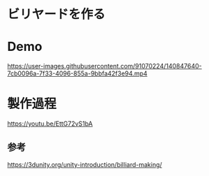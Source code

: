 # ビリヤードを作る

# Demo

https://user-images.githubusercontent.com/91070224/140847640-7cb0096a-7f33-4096-855a-9bbfa42f3e94.mp4

# 製作過程
https://youtu.be/EttG72vS1bA

## 参考
https://3dunity.org/unity-introduction/billiard-making/
